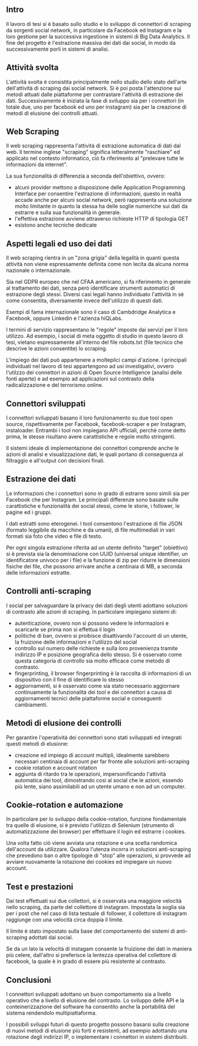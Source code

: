 ## Intro
Il lavoro di tesi si è basato sullo studio e lo sviluppo di connettori di scraping da sorgenti social network, in particolare da Facebook ed Instagram e la loro gestione per la successiva ingestione in sistemi di Big Data Analytics.
Il fine del progetto è l'estrazione massiva dei dati dai social, in modo da successivamente porli in sistemi di analisi.

## Attività svolta
L'attività svolta è consistita principalmente nello studio dello stato dell'arte dell'attività di scraping dai social network. Si è poi posta l'attenzione sui metodi attuati dalle piattaforme per contrastare l'attività di estrazione dei dati.
Successivamente è iniziata la fase di sviluppo sia per i connettori (in totale due, uno per facebook ed uno per instagram) sia per la creazione di metodi di elusione dei controlli attuati.


## Web Scraping
Il web scraping rappresenta l'attività di estrazione automatica di dati dal web.
Il termine inglese "scraping" significa letteralmente "raschiare" ed applicato nel contesto informatico, ciò fa riferimento al "prelevare tutte le informazioni da internet".

La sua funzionalità di differenzia a seconda dell'obiettivo, ovvero:
* alcuni provider mettono a disposizione delle Application Programming Interface per consentire l'estrazione di informazioni, questo in realtà accade anche per alcuni social network, però rappresenta una soluzione molto limitante in quanto la stessa ha delle soglie numeriche sui dati da estrarre e sulla sua funzionalità in generale. 
* l'effettiva estrazione avviene attraverso richieste HTTP di tipologia GET
* esistono anche tecniche dedicate

## Aspetti legali ed uso dei dati
Il web scraping rientra in un "zona grigia" della legalità in quanti questa attività non viene espressamente definita come non lecita da alcuna norma nazionale o internazionale. 

Sia nel GDPR europeo che nel CFAA americano, si fa riferimento in generale al trattamento dei dati, senza però identificare strumenti automatici di estrazione degli stessi. Diversi casi legali hanno individuato l'attività in sè come consentita, diversamente invece dell'utilizzo di questi dati. 

Esempi di fama internazionale sono il caso di Cambdridge Analytica e Facebook, oppure Linkedin e l'azienza hiQLabs.

I termini di servizio rappresentano le "regole" imposte dai servizi per il loro utilizzo. Ad esempio, i social di meta oggetto di studio in questo lavoro di tesi, vietano espressamente all'interno del file robots.txt (file tecnico che descrive le azioni consentite) lo scraping. 

L'impiego dei dati può appartenere a molteplici campi d'azione. I principali individuati nel lavoro di tesi appartengono ad usi investigativi, ovvero l'utilzzo dei connettori in azioni di Open Source Intelligence (analisi delle fonti aperte) e ad esempio ad applicazioni sul contrasto della radicalizzazione e del terrorismo online.

## Connettori sviluppati
I connettori sviluppati basano il loro funzionamento su due tool open source, rispettivamente per Facebook, facebook-scraper e per Instagram, instaloader.
Entrambi i tool non impiegano API ufficiali, perchè come detto prima, le stesse risultano avere carattistiche e regole molto stringenti.

Il sistemi ideale di implementazione dei connettori comprende anche le azioni di analisi e visualizzazione dati, le quali portano di conseguenza al filtraggio e all'output con decisioni finali.

## Estrazione dei dati
Le informazioni che i connettori sono in grado di estrarre sono simili sia per Facebook che per Instagram. Le principali differenze sono basate sulle carattistiche e funzionalità dei social stessi, come le storie, i follower, le pagine ed i gruppi.

I dati estratti sono eterogenei. I tool consentono l'estrazione di file JSON (formato leggibile da macchine e da umani), di file multimediali in vari formati sia foto che video e file di testo. 

Per ogni singola estrazione riferita ad un utente definito "target" (obiettivo) si è prevista sia la denominazione con UUID (universal unique identifier, un identificatore univoco per i file) e la funzione di zip per ridurre le dimensioni fisiche dei file, che possono arrivare anche a centinaia di MB, a seconda delle informazioni estratte.


## Controlli anti-scraping
I social per salvaguardare la privacy dei dati degli utenti adottano soluzioni di contrasto alle azioni di scraping. In particolare impiegano sistemi di:
* autenticazione, ovvero non si possono vedere le informazioni e scaricarle se prima non si effettua il login
* politiche di ban, ovvero si proibisce disattivando l'account di un utente, la fruizione delle informazioni e l'utilizzo del social
* controllo sul numero delle richieste e sulla loro provenienza tramite indirizzo IP e posizione geografica dello stesso. Si è osservato come questa categoria di controllo sia molto efficace come metodo di contrasto.
* fingerprinting, il browser fingerprinting è la raccolta di informazioni di un dispositivo con il fine di identificare lo stesso
* aggiornamenti, si è osservato come sia stato necessario aggiornare continuamente la funzionalità dei tool e dei connettori a causa di aggiornamenti tecnici delle piattaforme social e conseguenti  cambiamenti.

## Metodi di elusione dei controlli
Per garantire l'operatività dei connettori sono stati sviluppati ed integrati questi metodi di elusione:
* creazione ed impiego di account multipli, idealmente sarebbero necessari centinaia di account per far fronte alle soluzioni anti-scraping
* cookie rotation e account rotation
* aggiunta di ritardo tra le operazioni, impersonificando l'attività automatica dei tool, dimostrando così al social che le azioni, essendo più lente, siano assimilabili ad un utente umano e non ad un computer.

## Cookie-rotation e automazione
In particolare per lo sviluppo della cookie-rotation, funzione fondamentale tra quelle di elusione, si è previsto l'utilizzo di Selenium (strumento di automatizzazione dei browser) per effettuare il login ed estrarre i cookies.

Una volta fatto ciò viene avviata una rotazione e una scelta randomica dell'account da utilizzare. Qualora l'utenza incorra in soluzioni anti-scraping che prevedono ban o altre tipologie di "stop" alle operazioni, si provvede ad avviare nuovamente la rotazione dei cookies ed impiegare un nuovo account.


## Test e prestazioni
Dai test effettuati sui due collettori, si è osservata una maggiore velocità nello scraping, da parte del collettore di instagram. Impostata la soglia sia per i post che nel caso di lista testuale di follower, il collettore di instagram raggiunge con una velocità circa doppia il limite.

Il limite è stato impostato sulla base del comportamento dei sistemi di anti-scraping adottati dai social.

Se da un lato la velocità di instagam consente la fruizione dei dati in maniera più celere, dall'altro si preferisce la lentezza operativa del collettore di facebook, la quale è in grado di essere più resistente al contrasto.

## Conclusioni
I connettori sviluppati adottano un buon comportamento sia a livello operativo che a livello di elusione del contrasto.
Lo sviluppo delle API e la conteinerizzazione del software ha consentito anche la portabilità del sistema rendendolo multipiattaforma.

I possibili sviluppi futuri di questo progetto possono basarsi sulla creazione di nuovi metodi di elusione più forti e resistenti, ad esempio adottando una rotazione degli indirizzi IP, o implementare i connettori in sistemi distribuiti.